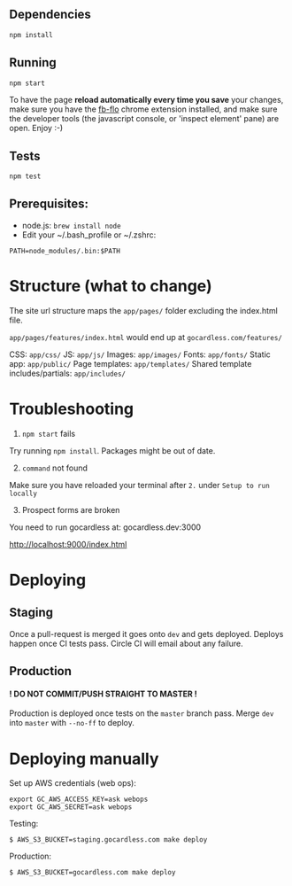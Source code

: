 ## Dependencies

```bash
npm install
```

## Running

```bash
npm start
```
To have the page **reload automatically every time you save** your changes, make sure you have the [fb-flo](https://chrome.google.com/webstore/detail/fb-flo/ahkfhobdidabddlalamkkiafpipdfchp?hl=en) chrome extension installed, and make sure the developer tools (the javascript console, or 'inspect element' pane) are open. Enjoy :-)

## Tests

```bash
npm test
```

## Prerequisites:

- node.js: `brew install node`
- Edit your ~/.bash_profile or ~/.zshrc:

```
PATH=node_modules/.bin:$PATH
```

# Structure (what to change)

The site url structure maps the `app/pages/` folder excluding the index.html file.

`app/pages/features/index.html` would end up at `gocardless.com/features/`

CSS: `app/css/`
JS: `app/js/`
Images: `app/images/`
Fonts: `app/fonts/`
Static app: `app/public/`
Page templates: `app/templates/`
Shared template includes/partials: `app/includes/`

# Troubleshooting

1. `npm start` fails

Try running `npm install`. Packages might be out of date.

2. `command` not found

Make sure you have reloaded your terminal after `2.` under `Setup to run locally`

3. Prospect forms are broken

You need to run gocardless at: gocardless.dev:3000

[http://localhost:9000/index.html](http://localhost:9000/index.html)

# Deploying

## Staging

Once a pull-request is merged it goes onto `dev` and gets deployed.
Deploys happen once CI tests pass. Circle CI will email about any failure.

## Production

#### ! DO NOT COMMIT/PUSH STRAIGHT TO MASTER !

Production is deployed once tests on the `master` branch pass. Merge `dev` into
`master` with `--no-ff` to deploy.

# Deploying manually

Set up AWS credentials (web ops):
```
export GC_AWS_ACCESS_KEY=ask webops
export GC_AWS_SECRET=ask webops
```

Testing:
```
$ AWS_S3_BUCKET=staging.gocardless.com make deploy
```

Production:
```
$ AWS_S3_BUCKET=gocardless.com make deploy
```
